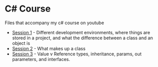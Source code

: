# C# Course
Files that accompany my c# course on youtube

* [Session 1](https://youtu.be/lpZ1zBeP-Xo) - Different development environments, where things are stored in a project, and what the difference between a class and an object is 
* [Session 2](https://youtu.be/Mu1PFqQR6q) - What makes up a class
* [Session 3](https://youtu.be/_tHRr2rSZYs) -  Value v Reference types, inheritance, params, out parameters, and interfaces.